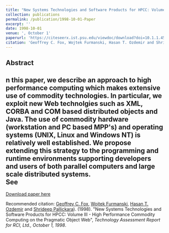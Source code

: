 ```yaml
---
title: "New Systems Technologies and Software Products for HPCC: Volume III - High Performance Commodity Computing on the Pragmatic Object Web"
collection: publications
permalink: /publication/1998-10-01-Paper
excerpt: ''
date: 1998-10-01
venue: ', October 1'
paperurl: 'https://citeseerx.ist.psu.edu/viewdoc/download?doi=10.1.1.457.6108&rep=rep1&type=pdf'
citation: 'Geoffrey C. Fox, Wojtek Furmanski, Hasan T. Ozdemir and Shrideep Pallickara. (1998). &quot;New Systems Technologies and Software Products for HPCC: Volume III - High Performance Commodity Computing on the Pragmatic Object Web&quot;, <i> Technology Assessment Report for RCI, Ltd., October 1, 1998</i>.'
---
```


Abstract
-------- 
n this paper, we describe an approach to high performance computing which makes extensive use of commodity technologies. 
In particular, we exploit new Web technolgies such as XML, CORBA and COM based distributed objects and Java.
The use of commodity hardware (workstation and PC based MPP's) and operating systems (UNIX, Linux and Windows NT) is relatively well established.
We propose extending this strategy to the programming and runtime environments supporting developers and users of both parallel computers and large scale distributed systems. 
<br>
See 
- 
  
[Download paper here](https://citeseerx.ist.psu.edu/viewdoc/download?doi=10.1.1.457.6108&rep=rep1&type=pdf)

Recommended citation: [Geoffrey C. Fox](https://www.linkedin.com/in/geoffrey-fox-10581a1/), [Wojtek Furmanski](https://www.linkedin.com/in/wojtek-furmanski-30248957/), [Hasan T. Ozdemir](https://www.linkedin.com/in/hasantimucinozdemir/) and [Shrideep Pallickara](https://www.linkedin.com/in/shrideep-pallickara-6a50ab26)). (1998). "New Systems Technologies and Software Products for HPCC: Volume III - High Performance Commodity Computing on the Pragmatic Object Web", <i> Technology Assessment Report for RCI, Ltd., October 1, 1998</i>.
